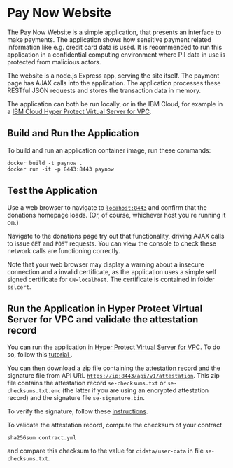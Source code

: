 # Pay Now Website

The Pay Now Website is a simple application, that presents an interface to make payments.
The application shows how sensitive payment related information like e.g. credit card data is used.
It is recommended to run this application in a confidential computing environment where PII data in use is protected from malicious actors.

The website is a node.js Express app, serving
the site itself. The payment page has AJAX calls into the
application. The application processes these
RESTful JSON requests and stores the transaction data in memory.

The application can both be run locally, or in
the IBM Cloud, for example in a [IBM Cloud Hyper Protect
Virtual Server for VPC](https://www.ibm.com/cloud/hyper-protect-virtual-servers).

## Build and Run the Application

To build and run an application container image, 
run these commands:

```
docker build -t paynow .
docker run -it -p 8443:8443 paynow
```

## Test the Application

Use a web browser to navigate to
[`locahost:8443`](https://localhost:8443) and confirm that the
donations homepage loads. (Or, of course, whichever host you're
running it on.)

Navigate to the donations page try out that functionality, driving
AJAX calls to issue `GET` and `POST` requests.
You can view the console to check these network calls are
functioning correctly.

Note that your web browser may display a warning about a insecure connection and a invalid certificate,
as the application uses a simple self signed certificate for `CN=localhost`.
The certificate is contained in folder `sslcert`.

## Run the Application in Hyper Protect Virtual Server for VPC and validate the attestation record

You can run the application in [Hyper Protect Virtual Server for VPC](https://cloud.ibm.com/docs/vpc?topic=vpc-about-se). To do so, follow this [tutorial ](https://cloud.ibm.com/docs/vpc?topic=vpc-financial-transaction-confidential-computing-on-hyper-protect-virtual-server-for-vpc).

You can then download a zip file containing the [attestation record](https://cloud.ibm.com/docs/vpc?topic=vpc-about-attestation) and the signature file from API URL [`https://ip:8443/api/v1/attestation`](https://ip:8443/api/v1/attestation). This zip file contains the attestation record `se-checksums.txt` or `se-checksums.txt.enc` (the latter if you are using an encrypted attestation record) and the signature file `se-signature.bin`.

To verify the signature, follow these [instructions](https://cloud.ibm.com/docs/vpc?topic=vpc-about-attestation).

To validate the attestation record, compute the checksum of your contract
```
sha256sum contract.yml
```
and compare this checksum to the value for `cidata/user-data` in file `se-checksums.txt`.

